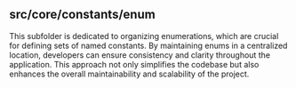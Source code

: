 ## src/core/constants/enum

This subfolder is dedicated to organizing enumerations, which are crucial for defining sets of named constants. By maintaining enums in a centralized location, developers can ensure consistency and clarity throughout the application. This approach not only simplifies the codebase but also enhances the overall maintainability and scalability of the project.

